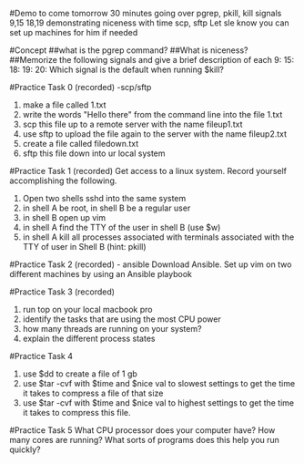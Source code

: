 #Demo to come tomorrow
30 minutes 
going over pgrep, pkill, kill signals 9,15 18,19
demonstrating niceness with time
scp, sftp
Let sle know you can set up machines for him if needed

#Concept
##what is the pgrep command?
##What is niceness?
##Memorize the following signals and give a brief description of each
9:
15:
18:
19:
20:
Which signal is the default when running $kill?

#Practice Task 0 (recorded) -scp/sftp
1. make a file called 1.txt
2. write the words "Hello there" from the command line into the file 1.txt
3. scp this file up to a remote server with the name fileup1.txt
4. use sftp to upload the file again to the server with the name fileup2.txt
5. create a file called filedown.txt
6. sftp this file down into ur local system


#Practice Task 1 (recorded)
Get access to a linux system.
Record yourself accomplishing the following.
1. Open two shells sshd into the same system
2. in shell A be root, in shell B be a regular user
3. in shell B open up vim
4. in shell A find the TTY of the user in shell B (use $w)
5. in shell A kill all processes associated with terminals associated with the TTY of user in Shell B (hint: pkill)

#Practice Task 2 (recorded) - ansible
Download Ansible.
Set up vim on two different machines by using an Ansible playbook

#Practice Task 3 (recorded)
1. run top on your local macbook pro
2. identify the tasks that are using the most CPU power 
3. how many threads are running on your system?
4. explain the different process states

#Practice Task 4
1. use $dd to create a file of 1 gb 
2. use $tar -cvf with $time and $nice val to slowest settings to get the time it takes to compress a file of that size
3. use $tar -cvf with $time and $nice val to highest settings to get the time it takes to compress this file.

#Practice Task 5
What CPU processor does your computer have?
How many cores are running?
What sorts of programs does this help you run quickly?

